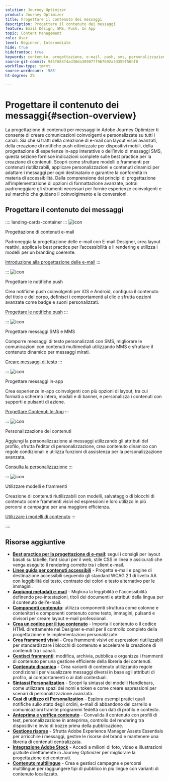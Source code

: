 ```yaml
---
solution: Journey Optimizer
product: Journey Optimizer
title: Progettare il contenuto dei messaggi
description: Progettare il contenuto dei messaggi
feature: Email Design, SMS, Push, In App
topic: Content Management
role: User
level: Beginner, Intermediate
hide: true
hidefromtoc: true
keywords: contenuto, progettazione, e-mail, push, sms, personalizzazione, modelli
source-git-commit: 945f684f4ad30da38907ff967692a3d359f56bf0
workflow-type: tm+mt
source-wordcount: '585'
ht-degree: 2%

---
```


# Progettare il contenuto dei messaggi{#section-overview}

La progettazione di contenuti per messaggi in Adobe Journey Optimizer ti consente di creare comunicazioni coinvolgenti e personalizzate su tutti i canali. Sia che si tratti della creazione di e-mail con layout visivi avanzati, della creazione di notifiche push ottimizzate per dispositivi mobili, della progettazione di esperienze in-app interattive o dell’invio di messaggi SMS, questa sezione fornisce indicazioni complete sulle best practice per la creazione di contenuti. Scopri come sfruttare modelli e frammenti per contenuti riutilizzabili, applicare personalizzazioni e contenuti dinamici per adattare i messaggi per ogni destinatario e garantire la conformità in materia di accessibilità. Dalla comprensione dei principi di progettazione all’implementazione di opzioni di formattazione avanzate, potrai padroneggiare gli strumenti necessari per fornire esperienze coinvolgenti e sul marchio che guidano il coinvolgimento e le conversioni.

## Progettare il contenuto dei messaggi

:::: landing-cards-container
:::
![icon](https://cdn.experienceleague.adobe.com/icons/list-check.svg)

Progettazione di contenuti e-mail

Padroneggia la progettazione delle e-mail con E-mail Designer, crea layout reattivi, applica le best practice per l’accessibilità e il rendering e utilizza i modelli per un branding coerente.

[Introduzione alla progettazione delle e-mail](../email/get-started-email-design.md)
:::

:::
![icon](https://cdn.experienceleague.adobe.com/icons/paper-plane.svg)

Progettare le notifiche push

Crea notifiche push coinvolgenti per iOS e Android, configura il contenuto del titolo e del corpo, definisci i comportamenti al clic e sfrutta opzioni avanzate come badge e suoni personalizzati.

[Progettare le notifiche push](../push/design-push.md)
:::

:::
![icon](https://cdn.experienceleague.adobe.com/icons/message.svg)

Progettare messaggi SMS e MMS

Comporre messaggi di testo personalizzati con SMS, migliorare le comunicazioni con contenuti multimediali utilizzando MMS e sfruttare il contenuto dinamico per messaggi mirati.

[Creare messaggi di testo](../sms/create-sms.md)
:::

:::
![icon](https://cdn.experienceleague.adobe.com/icons/mobile.svg)

Progettare messaggi in-app

Crea esperienze in-app coinvolgenti con più opzioni di layout, tra cui formati a schermo intero, modali e di banner, e personalizza i contenuti con supporti e pulsanti di azione.

[Progettare Contenuti In-App](../in-app/design-in-app.md)
:::

:::
![icon](https://cdn.experienceleague.adobe.com/icons/screwdriver-wrench.svg)

Personalizzazione dei contenuti

Aggiungi la personalizzazione ai messaggi utilizzando gli attributi del profilo, sfrutta l’editor di personalizzazione, crea contenuto dinamico con regole condizionali e utilizza funzioni di assistenza per la personalizzazione avanzata.

[Consulta la personalizzazione](../personalization/personalize.md)
:::

:::
![icon](https://cdn.experienceleague.adobe.com/icons/puzzle-piece.svg)

Utilizzare modelli e frammenti

Creazione di contenuti riutilizzabili con modelli, salvataggio di blocchi di contenuto come frammenti visivi ed espressioni e loro utilizzo in più percorsi e campagne per una maggiore efficienza.

[Utilizzare i modelli di contenuto](../content-management/use-content-templates.md)
:::

::::


## Risorse aggiuntive

- **[Best practice per la progettazione di e-mail](../email/get-started-email-design.md#best-practices)**: segui i consigli per layout basati su tabelle, font sicuri per il web, stile CSS in linea e assicurati che venga eseguito il rendering corretto tra i client e-mail.
- **[Linee guida per contenuti accessibili](../email/accessible-content.md)** - Progetta e-mail e pagine di destinazione accessibili seguendo gli standard WCAG 2.1 di livello AA con leggibilità del testo, contrasto dei colori e testo alternativo per le immagini.
- **[Aggiungi metadati e-mail](../email/email-metadata.md)** - Migliora la leggibilità e l&#39;accessibilità definendo pre-intestazioni, titoli dei documenti e attributi della lingua per il contenuto dell&#39;e-mail.
- **[Componenti contenuto](../email/content-components.md)**: utilizza componenti struttura come colonne e contenitori e componenti contenuto come testo, immagini, pulsanti e divisori per creare layout e-mail professionali.
- **[Crea un codice per il tuo contenuto](../email/code-content.md)** - Importa il contenuto o il codice HTML direttamente nel Designer e-mail per il controllo completo della progettazione e le implementazioni personalizzate.
- **[Crea frammenti visivi](../content-management/create-fragments.md)** - Crea frammenti visivi ed espressioni riutilizzabili per standardizzare i blocchi di contenuto e accelerare la creazione di contenuti tra i canali.
- **[Gestisci frammenti](../content-management/manage-fragments.md)**: modifica, archivia, pubblica e organizza i frammenti di contenuto per una gestione efficiente della libreria dei contenuti.
- **[Contenuto dinamico](../personalization/dynamic-content.md)** - Crea varianti di contenuto utilizzando regole condizionali per visualizzare messaggi diversi in base agli attributi di profilo, ai comportamenti o ai dati contestuali.
- **[Sintassi Personalization](../personalization/personalization-syntax.md)** - Scopri la sintassi dei modelli Handlebars, come utilizzare spazi dei nomi e token e come creare espressioni per scenari di personalizzazione avanzata.
- **[Casi di utilizzo di Personalization](../personalization/personalization-use-case.md)** - Esplora esempi pratici quali notifiche sullo stato degli ordini, e-mail di abbandono del carrello e comunicazioni tramite programmi fedeltà con dati di profilo e contesto.
- **[Anteprima e verifica contenuto](../content-management/preview-test.md)** - Convalida il contenuto con profili di test, personalizzazione in anteprima, controllo del rendering tra dispositivi e invio di bozze prima della pubblicazione.
- **[Gestione risorse](../integrations/assets.md)** - Sfrutta Adobe Experience Manager Assets Essentials per arricchire i messaggi, gestire le risorse del brand e mantenere una libreria di contenuti centralizzata.
- **[Integrazione Adobe Stock](../integrations/stock.md)** - Accedi a milioni di foto, video e illustrazioni gratuite direttamente in Journey Optimizer per migliorare la progettazione dei contenuti.
- **[Contenuto multilingue](../content-management/multilingual-gs.md)** - Crea e gestisci campagne e percorsi multilingue per raggiungere tipi di pubblico in più lingue con varianti di contenuto localizzato.

